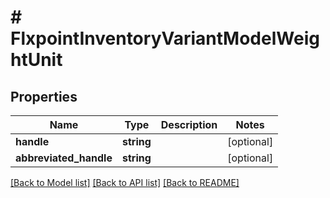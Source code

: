 # # FlxpointInventoryVariantModelWeightUnit

## Properties

Name | Type | Description | Notes
------------ | ------------- | ------------- | -------------
**handle** | **string** |  | [optional]
**abbreviated_handle** | **string** |  | [optional]

[[Back to Model list]](../../README.md#models) [[Back to API list]](../../README.md#endpoints) [[Back to README]](../../README.md)
